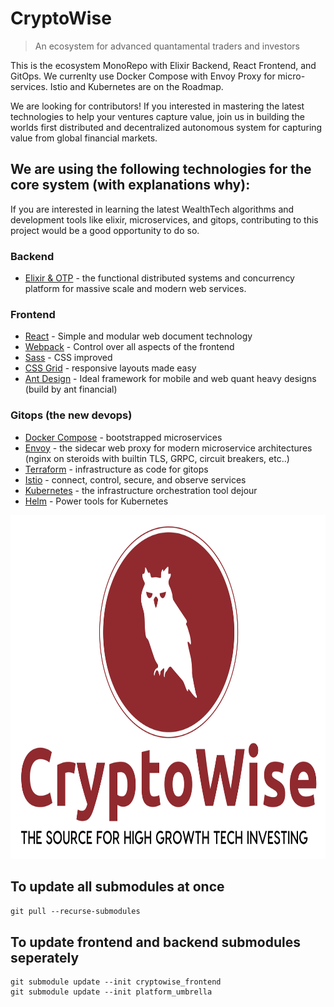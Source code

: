 # CryptoWise
> An ecosystem for advanced quantamental traders and investors

This is the ecosystem MonoRepo with Elixir Backend, React Frontend, and GitOps. We currenlty use Docker Compose with Envoy Proxy for micro-services. Istio and Kubernetes are on the Roadmap.

We are looking for contributors! If you interested in mastering the latest technologies to help your ventures capture value, join us in building
the worlds first distributed and decentralized autonomous system for capturing value from global financial markets.

## We are using the following technologies for the core system (with explanations why):
If you are interested in learning the latest WealthTech algorithms and development tools like elixir, microservices, and gitops, contributing to this project would be a good opportunity to do so.

### Backend
- [Elixir & OTP](www.elixir-lang.org) - the functional distributed systems and concurrency platform for massive scale and modern web services.

### Frontend
- [React](www.reactjs.org) - Simple and modular web document technology
- [Webpack](www.webpack.js.org) - Control over all aspects of the frontend
- [Sass](www.sass-lang.com) - CSS improved
- [CSS Grid](https://developer.mozilla.org/en-US/docs/Web/CSS/CSS_Grid_Layout) - responsive layouts made easy
- [Ant Design](www.ant.design) - Ideal framework for mobile and web quant heavy designs (build by ant financial)

### Gitops (the new devops)
- [Docker Compose](www.docker.com) - bootstrapped microservices
- [Envoy](www.envoyproxy.io) - the sidecar web proxy for modern microservice architectures (nginx on steroids with builtin TLS, GRPC, circuit breakers, etc..)
- [Terraform](www.terraform.io) - infrastructure as code for gitops
- [Istio](www.istio.io) - connect, control, secure, and observe services
- [Kubernetes](www.kubernetes.io) - the infrastructure orchestration tool dejour
- [Helm](www.helm.sh) - Power tools for Kubernetes
 <!-- ![](./docs/assets/particle-background.gif) -->
<img src="./misc/media/color_logo_with_background.png" width="100%" height="550">

## To update all submodules at once
`git pull --recurse-submodules`

## To update frontend and backend submodules seperately
```
git submodule update --init cryptowise_frontend
git submodule update --init platform_umbrella
```
